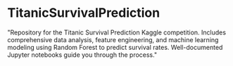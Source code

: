 # TitanicSurvivalPrediction
"Repository for the Titanic Survival Prediction Kaggle competition. Includes comprehensive data analysis, feature engineering, and machine learning modeling using Random Forest to predict survival rates. Well-documented Jupyter notebooks guide you through the process."
